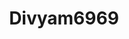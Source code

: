 ---
title: Divyam6969
github: https://github.com/Divyam6969
mode: dark
transition: 1s
score: 83.0
archetype:
- GIF
- Little Bit of Everything
---